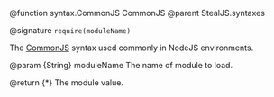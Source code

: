 @function syntax.CommonJS CommonJS 
@parent StealJS.syntaxes

@signature `require(moduleName)`

The [CommonJS](http://wiki.commonjs.org/wiki/CommonJS) syntax used commonly in 
NodeJS environments.

@param {String} moduleName The name of module to load.

@return {*} The module value.



